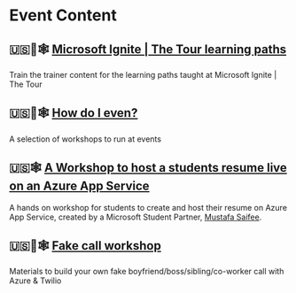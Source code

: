 # Event Content

## 🇺🇸🧠🕸 [Microsoft Ignite | The Tour learning paths](https://github.com/microsoft/ignite-learning-paths-training)

Train the trainer content for the learning paths taught at Microsoft Ignite | The Tour

## 🇺🇸🧠🕸 [How do I even?](https://www.howdoieven.dev)

A selection of workshops to run at events

## 🇺🇸🕸 [A Workshop to host a students resume live on an Azure App Service](https://www.linkedin.com/pulse/hosting-your-resume-microsoft-azure-code-deployment-github-saifee/)

A hands on workshop for students to create and host their resume on Azure App Service, created by a Microsoft Student Partner, [Mustafa Saifee](https://www.saifeemustafa.com).

## 🇺🇸🧠🕸 [Fake call workshop](https://github.com/ChloeCodesThings/FakeCallWorkshop)

Materials to build your own fake boyfriend/boss/sibling/co-worker call with Azure & Twilio
